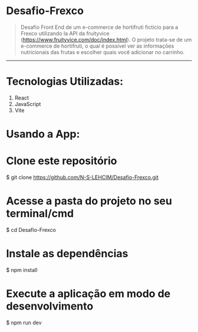 # Desafio-Frexco

> Desafio Front End de um e-commerce de hortifruti fictício para a Frexco utilizando la API da fruityvice (https://www.fruityvice.com/doc/index.html). O projeto trata-se de um e-commerce de hortifruti, o qual é possível ver as informações nutricionais das frutas e escolher quais você adicionar no carrinho.

---

# Tecnologias Utilizadas:

1. React
2. JavaScript
3. Vite

# Usando a App:

# Clone este repositório

$ git clone https://github.com/N-S-LEHCIM/Desafio-Frexco.git

# Acesse a pasta do projeto no seu terminal/cmd

$ cd Desafio-Frexco

# Instale as dependências

$ npm install

# Execute a aplicação em modo de desenvolvimento

$ npm run dev
